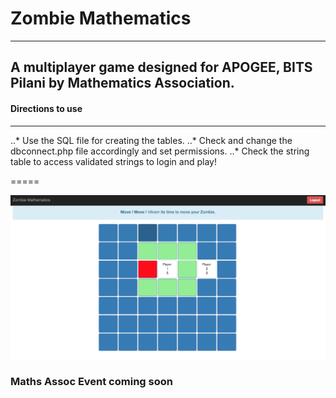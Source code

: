 # Zombie Mathematics
---
## A multiplayer game designed for APOGEE, BITS Pilani by Mathematics Association.

#### Directions to use
----
..* Use the SQL file for creating the tables.
..* Check and change the dbconnect.php file accordingly and set permissions.
..* Check the string table to access validated strings to login and play!

=====

<html>
<head>
<img src="https://github.com/WVik/zombie/blob/master/img/zombie.png">
</head>
<body>

<h3>Maths Assoc Event coming soon
</h3>
</body>
</html>
